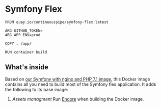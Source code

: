 # Symfony Flex

```
FROM quay.io/continuouspipe/symfony-flex:latest

ARG GITHUB_TOKEN=
ARG APP_ENV=prod

COPY . /app/

RUN container build
```

## What's inside

Based on [our Symfony with nginx and PHP 7.1 image](../symfony/), this Docker image contains all you need to build most of the Symfony flex application. It adds the following to its base image:

1. *Assets managment*
   Run [Encore](http://symfony.com/doc/current/frontend.html) when building the Docker image. 
